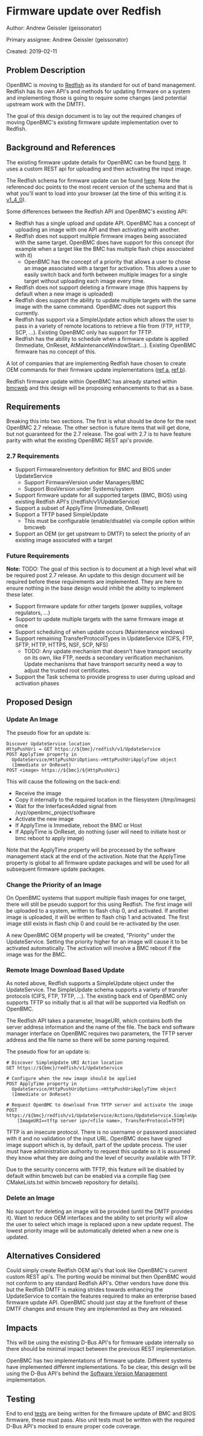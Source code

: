 # Firmware update over Redfish

Author: Andrew Geissler (geissonator)

Primary assignee: Andrew Geissler (geissonator)

Created: 2019-02-11

## Problem Description
OpenBMC is moving to [Redfish][1] as its standard for out of band management.
Redfish has its own API's and methods for updating firmware on a system and
implementing those is going to require some changes (and potential upstream work
with the DMTF).

The goal of this design document is to lay out the required changes of moving
OpenBMC's existing firmware update implementation over to Redfish.

## Background and References
The existing firmware update details for OpenBMC can be found [here][2].
It uses a custom REST api for uploading and then activating the input image.

The Redfish schema for firmware update can be found [here][3]. Note the
referenced doc points to the most recent version of the schema and that is
what you'll want to load into your browser (at the time of this writing it is
[v1_4_0][4]).

Some differences between the Redfish API and OpenBMC's existing API:
- Redfish has a single upload and update API. OpenBMC has a concept of uploading
  an image with one API and then activating with another.
- Redfish does not support multiple firmware images being associated with the
  same target. OpenBMC does have support for this concept (for example when a
  target like the BMC has multiple flash chips associated with it)
  - OpenBMC has the concept of a priority that allows a user to chose an
    image associated with a target for activation. This allows a user to easily
    switch back and forth between multiple images for a single target without
    uploading each image every time.
- Redfish does not support deleting a firmware image (this happens by default
  when a new image is uploaded)
- Redfish does support the ability to update multiple targets with the same
  image with the same command. OpenBMC does not support this currently.
- Redfish has support via a SimpleUpdate action which allows the user to
  pass in a variety of remote locations to retrieve a file from
  (FTP, HTTP, SCP, ...). Existing OpenBMC only has support for TFTP.
- Redfish has the ability to schedule when a firmware update is applied
  (Immediate, OnReset, AtMaintenanceWindowStart...). Existing OpenBMC firmware
  has no concept of this.

A lot of companies that are implementing Redfish have chosen to create OEM
commands for their firmware update implementations ([ref a][5], [ref b][6]).

Redfish firmware update within OpenBMC has already started within [bmcweb][7]
and this design will be proposing enhancements to that as a base.

## Requirements

Breaking this into two sections. The first is what should be done for the next
OpenBMC 2.7 release. The other section is future items that will get done, but
not guaranteed for the 2.7 release. The goal with 2.7 is to have feature parity
with what the existing OpenBMC REST api's provide.

### 2.7 Requirements
- Support FirmwareInventory definition for BMC and BIOS under UpdateService
  - Support FirmwareVersion under Managers/BMC
  - Support BiosVersion under Systems/system
- Support firmware update for all supported targets (BMC, BIOS) using existing
  Redfish API's (/redfish/v1/UpdateService)
- Support a subset of ApplyTime (Immediate, OnReset)
- Support a TFTP based SimpleUpdate
  - This must be configurable (enable/disable) via compile option within bmcweb
- Support an OEM (or get upstream to DMTF) to select the priority of an existing
  image associated with a target

### Future Requirements

**Note:** TODO: The goal of this section is to document at a high
level what will be required post 2.7 release. An update to this design document
will be required before these requirements are implemented. They are here to
ensure nothing in the base design would inhibit the ability to implement these
later.

- Support firmware update for other targets (power supplies, voltage regulators,
  ...)
- Support to update multiple targets with the same firmware image at once
- Support scheduling of when update occurs (Maintenance windows)
- Support remaining TransferProtocolTypes in UpdateService (CIFS, FTP, SFTP,
  HTTP, HTTPS, NSF, SCP, NFS)
  - TODO: Any update mechanism that doesn't have transport security on its own,
    like FTP, needs a secondary verification mechanism. Update mechanisms that
    have transport security need a way to adjust the trusted root certificates.
- Support the Task schema to provide progress to user during upload and
  activation phases

## Proposed Design

### Update An Image

The pseudo flow for an update is:
```
Discover UpdateService location
HttpPushUri = GET https://${bmc}/redfish/v1/UpdateService
POST ApplyTime property in
  UpdateService/HttpPushUriOptions->HttpPushUriApplyTime object
  (Immediate or OnReset)
POST <image> https://${bmc}/${HttpPushUri}
```
This will cause the following on the back-end:
- Receive the image
- Copy it internally to the required location in the filesystem (/tmp/images)
- Wait for the InterfacesAdded signal from /xyz/openbmc_project/software
- Activate the new image
- If ApplyTime is Immediate, reboot the BMC or Host
- If ApplyTime is OnReset, do nothing (user will need to initiate host or bmc
    reboot to apply image)

Note that the ApplyTime property will be processed by the software management
stack at the end of the activation.
Note that the ApplyTime property is global to all firmware update packages and
will be used for all subsequent firmware update packages.

### Change the Priority of an Image

On OpenBMC systems that support multiple flash images for one target, there will
still be pseudo support for this using Redfish. The first image will be uploaded
to a system, written to flash chip 0, and activated. If another image is
uploaded, it will be written to flash chip 1 and activated. The first image
still exists in flash chip 0 and could be re-activated by the user.

A new OpenBMC OEM property will be created, "Priority" under the UpdateService.
Setting the priority higher for an image will cause it to be activated
automatically. The activation will involve a BMC reboot if the image was for the
BMC.

### Remote Image Download Based Update ###

As noted above, Redfish supports a SimpleUpdate object under the UpdateService.
The SimpleUpdate schema supports a variety of transfer protocols (CIFS, FTP,
TFTP, ...). The existing back end of OpenBMC only supports TFTP so initially
that is all that will be supported via Redfish on OpenBMC.

The Redfish API takes a parameter, ImageURI, which contains both the server
address information and the name of the file. The back end software manager
interface on OpenBMC requires two parameters, the TFTP server address and the
file name so there will be some parsing required.

The pseudo flow for an update is:
```
# Discover SimpleUpdate URI Action location
GET https://${bmc}/redfish/v1/UpdateService

# Configure when the new image should be applied
POST ApplyTime property in
  UpdateService/HttpPushUriOptions->HttpPushUriApplyTime object
  (Immediate or OnReset)

# Request OpenBMC to download from TFTP server and activate the image
POST https://${bmc}/redfish/v1/UpdateService/Actions/UpdateService.SimpleUpdate
    [ImageURI=<tftp server ip>/<file name>, TransferProtocol=TFTP]
```

TFTP is an insecure protocol. There is no username or password associated with
it and no validation of the input URL. OpenBMC does have signed image support
which is, by default, part of the update process. The user must have
administration authority to request this update so it is assumed they know what
they are doing and the level of security available with TFTP.

Due to the security concerns with TFTP, this feature will be disabled by default
within bmcweb but can be enabled via a compile flag (see CMakeLists.txt within
bmcweb repository for details).

### Delete an Image
No support for deleting an image will be provided (until the DMTF provides it).
Want to reduce OEM interfaces and the ability to set priority will allow the
user to select which image is replaced upon a new update request. The lowest
priority image will be automatically deleted when a new one is updated.

## Alternatives Considered
Could simply create Redfish OEM api's that look like OpenBMC's current custom
REST api's. The porting would be minimal but then OpenBMC would not conform
to any standard Redfish API's. Other vendors have done this but the Redfish
DMTF is making strides towards enhancing the UpdateService to contain the
features required to make an enterprise based firmware update API. OpenBMC
should just stay at the forefront of these DMTF changes and ensure they are
implemented as they are released.

## Impacts
This will be using the existing D-Bus API's for firmware update internally so
there should be minimal impact between the previous REST implementation.

OpenBMC has two implementations of firmware update. Different systems have
implemented different implementations. To be clear, this design will be using
the D-Bus API's behind the [Software Version Management][8] implementation.

## Testing
End to end [tests][9] are being written for the firmware update of BMC and BIOS
firmware, these must pass. Also unit tests must be written with the required
D-Bus API's mocked to ensure proper code coverage.

[1]: https://redfish.dmtf.org/
[2]: https://github.com/openbmc/docs/blob/master/code-update/ubi-code-update.md#steps-to-update
[3]: http://redfish.dmtf.org/schemas/v1/UpdateService.json
[4]: http://redfish.dmtf.org/schemas/v1/UpdateService.v1_4_0.json#/definitions/UpdateService
[5]: https://www.supermicro.com/manuals/other/RedfishRefGuide.pdf
[6]: https://github.com/dell/iDRAC-Redfish-Scripting/blob/master/Redfish%20Python/DeviceFirmwareDellUpdateServiceREDFISH.py
[7]: https://github.com/openbmc/bmcweb/blob/master/redfish-core/lib/update_service.hpp
[8]: https://github.com/openbmc/phosphor-dbus-interfaces/blob/master/xyz/openbmc_project/Software/README.md
[9]: https://github.com/openbmc/openbmc-test-automation
